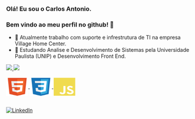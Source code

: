 ### Olá! Eu sou o Carlos Antonio.
### Bem vindo ao meu perfil no github! 👋

- 🔭 Atualmente trabalho com suporte e infrestrutura de TI na empresa Village Home Center.
- 🌱 Estudando Analise e Desenvolvimento de Sistemas pela Universidade Paulista (UNIP) e Desenvolvimento Front End.

 <div>
  <a href="https://github.com/carlosg-silva">
  <img height="170em" src="https://github-readme-stats.vercel.app/api?username=carlosg-silva&show_icons=true&theme=onedark&include_all_commits=true&count_private=true"/>
   <img height="170em" src="https://github-readme-stats.vercel.app/api/top-langs/?username=carlosg-silva&layout=compact&langs_count=7&theme=onedark"/>
  
</div>
  
  <div style="display: inline_block"><br>
    <img align="center" alt="Carlos-HTML" height="50" width="60" src="https://raw.githubusercontent.com/devicons/devicon/master/icons/html5/html5-original.svg">
     <img align="center" alt="Carlos-CSS" height="50" width="60" src="https://raw.githubusercontent.com/devicons/devicon/master/icons/css3/css3-original.svg">
    <img align="center" alt="Carlos-Js" height="50" width="60" src="https://raw.githubusercontent.com/devicons/devicon/master/icons/javascript/javascript-plain.svg">
</div>
  
  ##
  
  [![LinkedIn](https://img.shields.io/badge/LinkedIn-0077B5?style=for-the-badge&logo=linkedin&logoColor=white)](https://www.linkedin.com/in/carlos-antonio-647bb51b1/)
  
